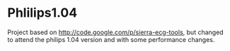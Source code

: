Phlilips1.04
============

Project based on http://code.google.com/p/sierra-ecg-tools, but changed to attend the philips 1.04 version and with some performance changes.
